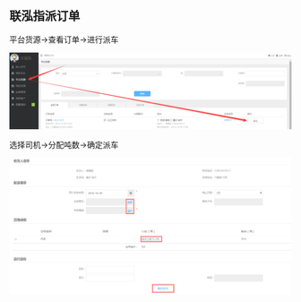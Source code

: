 ## **联泓指派订单**

平台货源→查看订单→进行派车

![](/assets/QQ截图20161009161446.png)

选择司机→分配吨数→确定派车

![](/assets/QQ截图20161009161537.png)

